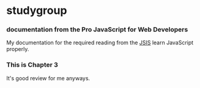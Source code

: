 # studygroup

### documentation from the Pro JavaScript for Web Developers

My documentation for the required reading from the [JSIS](http://javascriptissexy.com/how-to-learn-javascript-properly/)
learn JavaScript properly.

### This is Chapter 3

It's good review for me anyways.
